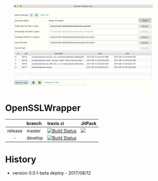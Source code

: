 
<p align="center"><img width="450" src="asset/Main-2017-08-12 23.43.39.png"></p>

# OpenSSLWrapper

| | branch | travis ci | JitPack |
|:---:|:---|:---|:---|
| release | master | [![Build Status](https://travis-ci.org/mickey305/OpenSSLWrapper.svg?branch=master)](https://travis-ci.org/mickey305/OpenSSLWrapper) | [![](https://jitpack.io/v/mickey305/OpenSSLWrapper.svg)](https://jitpack.io/#mickey305/OpenSSLWrapper) |
| - | develop | [![Build Status](https://travis-ci.org/mickey305/OpenSSLWrapper.svg?branch=develop)](https://travis-ci.org/mickey305/OpenSSLWrapper) |  |

<!--
# Installation(Pattern 1)
## 1 - Register repository in local library

```
repositories {
  maven { url 'http://mickey305.github.io/OpenSSLWrapper/repository/' }
  ...
}
```

## 2 - Compile library

```
dependencies {
  // newest version
  compile 'com.mickey305:OpenSSLWrapper:+@jar'
  ...
}
```

```
dependencies {
  // target version - e.g. version 0.0.1-SNAPSHOT
  compile 'com.mickey305:OpenSSLWrapper:0.0.1-SNAPSHOT'
  ...
}
```

# Installation(Pattern 2) - how to use the JitPack service
## 1 - Register repository in local library

```
repositories {
  maven { url 'https://jitpack.io' }
  ...
}
```

## 2 - Compile library

```
dependencies {
  // target version - e.g. version 0.0.1-SNAPSHOT
  compile 'com.github.mickey305:OpenSSLWrapper:0.0.1-SNAPSHOT'
  ...
}
```
-->

<!--
# History
 * version 0.0.1 deploy - yyyy/mm/dd
-->
# History
 * version 0.0.1-beta deploy - 2017/08/12